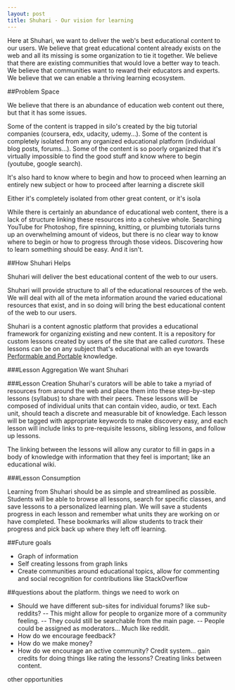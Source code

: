 ```yaml
---
layout: post
title: Shuhari - Our vision for learning
---
```


Here at Shuhari, we want to deliver the web's best educational content to our users. We believe that great educational content already exists on the web and all its missing is some organization to tie it together. We believe that there are existing communities that would love a better way to teach. We believe that communities want to reward their educators and experts. We believe that we can enable a thriving learning ecosystem.

##Problem Space

We believe that there is an abundance of education web content out there, but that it has some issues.

Some of the content is trapped in silo's created by the big tutorial companies (coursera, edx, udacity, udemy...).  Some of the content is completely isolated from any organized educational platform (individual blog posts, forums...).  Some of the content is so poorly organized that it's virtually impossible to find the good stuff and know where to begin (youtube, google search).

It's also hard to know where to begin and how to proceed when learning an entirely new subject or how to proceed after learning a discrete skill

  Either it's completely isolated from other great content, or it's isola

While there is certainly an abundance of educational web content, there is a lack of structure linking these resources into a cohesive whole. Searching YouTube for Photoshop, fire spinning, knitting, or plumbing tutorials turns up an overwhelming amount of videos, but there is no clear way to know where to begin or how to progress through those videos. Discovering how to learn something should be easy.  And it isn't.


##How Shuhari Helps

Shuhari will deliver the best educational content of the web to our users.

Shuhari will provide structure to all of the educational resources of the web. We will deal with all of the meta information around the varied educational resources that exist, and in so doing will bring the best educational content of the web to our users.  

Shuhari is a content agnostic platform that provides a educational framework for organizing existing and new content. It is a repository for custom lessons created by users of the site that are called *curators*. These lessons can be on any subject that's educational with an eye towards [Performable and Portable](http://learncapital.com/education-vs-information/) knowledge.

###Lesson Aggregation
We want Shuhari 

###Lesson Creation
Shuhari's curators will be able to take a myriad of resources from around the web and place them into these step-by-step lessons (syllabus) to share with their peers. These lessons will be composed of individual units that can contain video, audio, or text. Each unit, should teach a discrete and measurable bit of knowledge. Each lesson will be tagged with appropriate keywords to make discovery easy, and each lesson will include links to pre-requisite lessons, sibling lessons, and follow up lessons. 

The linking between the lessons will allow any curator to fill in gaps in a body of knowledge with information that they feel is important; like an educational wiki.

###Lesson Consumption

Learning from Shuhari should be as simple and streamlined as possible.  Students will be able to browse all lessons, search for specific classes, and save lessons to a personalized learning plan. We will save a students progress in each lesson and remember what units they are working on or have completed. These bookmarks will allow students to track their progress and pick back up where they left off learning.


##Future goals

- Graph of information
- Self creating lessons from graph links
- Create communities around educational topics, allow for commenting and social recognition for contributions like StackOverflow


##questions about the platform. things we need to work on

- Should we have different sub-sites for individual forums? like sub-reddits?
-- This might allow for people to organize more of a community feeling.
-- They could still be searchable from the main page.
-- People could be assigned as moderators... Much like reddit.
- How do we encourage feedback?
- How do we make money?
- How do we encourage an active community?  Credit system... gain credits for doing things like rating the lessons? Creating links between content.

other opportunities
